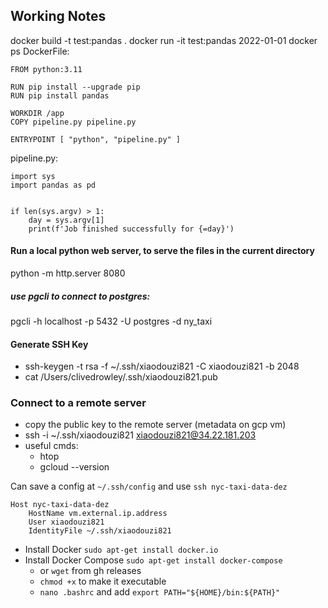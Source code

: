 
## Working Notes
docker build -t test:pandas .
docker run -it test:pandas 2022-01-01
docker ps
DockerFile:
```
FROM python:3.11

RUN pip install --upgrade pip
RUN pip install pandas

WORKDIR /app
COPY pipeline.py pipeline.py

ENTRYPOINT [ "python", "pipeline.py" ]
```

pipeline.py:
```
import sys
import pandas as pd


if len(sys.argv) > 1:
    day = sys.argv[1]
    print(f'Job finished successfully for {=day}')
```

#### Run a local python web server, to serve the files in the current directory
python -m http.server 8080

##### use pgcli to connect to postgres:
pgcli -h localhost -p 5432 -U postgres -d ny_taxi


#### Generate SSH Key
- ssh-keygen -t rsa -f ~/.ssh/xiaodouzi821 -C xiaodouzi821 -b 2048
- cat /Users/clivedrowley/.ssh/xiaodouzi821.pub
### Connect to a remote server
- copy the public key to the remote server (metadata on gcp vm)
- ssh -i ~/.ssh/xiaodouzi821 xiaodouzi821@34.22.181.203
- useful cmds:
  - htop
  - gcloud --version

Can save a config at `~/.ssh/config` and use `ssh nyc-taxi-data-dez`
```
Host nyc-taxi-data-dez
    HostName vm.external.ip.address
    User xiaodouzi821
    IdentityFile ~/.ssh/xiaodouzi821
```
- Install Docker `sudo apt-get install docker.io`
- Install Docker Compose `sudo apt-get install docker-compose` 
  - or `wget` from gh releases
  - `chmod +x` to make it executable
  - `nano .bashrc` and add `export PATH="${HOME}/bin:${PATH}"`



